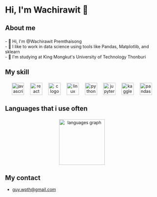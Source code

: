 <h1 align="left">Hi, I'm Wachirawit 👋</h1>

###

<h2 align="left">About me</h2>

###

<p align="left">- 👋 Hi, I'm @Wachirawit Premthaisong<br>- 🌱 I like to work in data science using tools like Pandas, Matplotlib, and sklearn<br>- 🏫 I'm studying at King Mongkut's University of Technology Thonburi</p>

###

<h2 align="left">My skill</h2>

###

<div align="center">
  <img src="https://cdn.jsdelivr.net/gh/devicons/devicon/icons/javascript/javascript-original.svg" height="40" alt="javascript logo"  />
  <img width="12" />
  <img src="https://cdn.jsdelivr.net/gh/devicons/devicon/icons/react/react-original.svg" height="40" alt="react logo"  />
  <img width="12" />
  <img src="https://cdn.jsdelivr.net/gh/devicons/devicon/icons/c/c-original.svg" height="40" alt="c logo"  />
  <img width="12" />
  <img src="https://cdn.jsdelivr.net/gh/devicons/devicon/icons/linux/linux-original.svg" height="40" alt="linux logo"  />
  <img width="12" />
  <img src="https://cdn.jsdelivr.net/gh/devicons/devicon/icons/python/python-original.svg" height="40" alt="python logo"  />
  <img width="12" />
  <img src="https://cdn.jsdelivr.net/gh/devicons/devicon/icons/jupyter/jupyter-original.svg" height="40" alt="jupyter logo"  />
  <img width="12" />
  <img src="https://cdn.jsdelivr.net/gh/devicons/devicon/icons/kaggle/kaggle-original.svg" height="40" alt="kaggle logo"  />
  <img width="12" />
  <img src="https://media.discordapp.net/attachments/1242139471307079780/1246070986928033822/1535px-Pandas_mark.png?ex=665b0d8a&is=6659bc0a&hm=6cd6496fb5b6b2f56b2d6eb1411119f4027a1b20603188867a92e9fef7037065&=&format=webp&quality=lossless&width=496&height=600" height="40" alt="pandas logo"  />
</div>

###

<h2 align="left">Languages that i use often</h2>

###

<div align="center">
  <img src="https://github-readme-stats.vercel.app/api/top-langs?username=wachawich&locale=en&hide_title=false&layout=compact&card_width=320&langs_count=5&theme=dracula&hide_border=false&order=2" height="150" alt="languages graph"  />
</div>

###

## My contact
- guy.wpth@gmail.com

###
<!--
**wachawich/wachawich** is a ✨ _special_ ✨ repository because its `README.md` (this file) appears on your GitHub profile.

Here are some ideas to get you started:

- 🔭 I’m currently working on ...
- 🌱 I’m currently learning ...
- 👯 I’m looking to collaborate on ...
- 🤔 I’m looking for help with ...
- 💬 Ask me about ...
- 📫 How to reach me: ...
- 😄 Pronouns: ...
- ⚡ Fun fact: ...
-->
